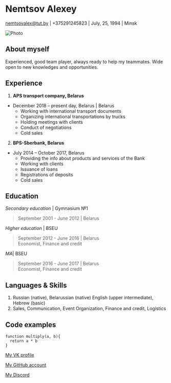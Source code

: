 # Nemtsov Alexey
nemtsovalex@tut.by | +375291245823 | July, 25, 1994 | Minsk

![Photo][1]

[1]: https://vk.com/nemtsov94?z=photo71746927_343868052%2Falbum71746927_0%2Frev "My photo"

## About myself

Experienced, good team player, always ready to help my teammates. Wide open to new knowledges and opportunities.

## Experience

1. **APS transport company, Belarus**

* December 2018 – present day, Belarus | Belarus
    * Working with international transport documents
    * Organizing international transportations by trucks
    * Holding meetings with clients
    * Conduct of negotiations
    * Cold sales
2. **BPS-Sberbank, Belarus**
* July 2014 – October 2017, Belarus
    * Providing the info about products and services of the Bank
    * Working with clients 
    * Issuance of loans
    * Registrations of deposits
    * Cold sales

## Education

*Secondary education* | Gymnasium №1
>September 2001 - June 2012 | Belarus

*Higher education* | BSEU
>September 2012 - June 2016 | Belarus\
>Economist, Finance and credit

*MA*| BSEU
>September 2016 - June 2017 | Belarus\
>Economist, Finance and credit

## Languages & Skills
1. Russian (native), Belarussian (native) English (upper intermediate), Hebrew (basic)
1. Sales, Communication, Event Organization, Finance and credit, Logistics

## Code examples
```
function multiply(a, b){
  return a * b
}
```

[My VK profile](https://vk.com/nemtsov94 "My VK profile")

[My GitHub account](https://github.com/alexeynemtsov "My GitHub account")

[My Discord](https://discord.com/channels/%D0%9B%D0%B5%D1%88%D0%B0#9790 "My Discord")

